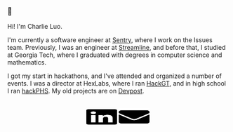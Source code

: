 ### 👋

Hi! I'm Charlie Luo. 

I'm currently a software engineer at [Sentry](https://sentry.io/), where I work on the Issues team. Previously, I was an engineer at [Streamline](https://streamlineclimate.com/), and before that, I studied at Georgia Tech, where I graduated with degrees in computer science and mathematics.

I got my start in hackathons, and I've attended and organized a number of events. I was a director at HexLabs, where I ran [HackGT](https://hack.gt/), and in high school I ran [hackPHS](https://hackphs.tech/). My old projects are on [Devpost](https://devpost.com/charliexluo).

<br />


<div align="center">
	<a href="https://www.linkedin.com/in/cvxluo/"><img title="LinkedIn" src="https://raw.githubusercontent.com/cvxluo/cvxluo/master/assets/linkedin.svg" width="70" height="40" /></a>
	<a href="mailto:cvxluo@gmail.com"><img title="Email" src="https://raw.githubusercontent.com/cvxluo/cvxluo/master/assets/envelope.svg" width="70" height="40" /></a>
</div>
